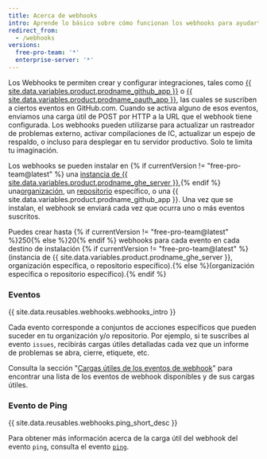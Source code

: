 ```yaml
---
title: Acerca de webhooks
intro: Aprende lo básico sobre cómo funcionan los webhooks para ayudarte a ccrear y configurar integraciones.
redirect_from:
  - /webhooks
versions:
  free-pro-team: '*'
  enterprise-server: '*'
---
```




Los Webhooks te permiten crear y configurar integraciones, tales como [{{ site.data.variables.product.prodname_github_app }}](/apps/building-github-apps/) o [{{ site.data.variables.product.prodname_oauth_app }}](/apps/building-oauth-apps/), las cuales se suscriben a ciertos eventos en GitHub.com. Cuando se activa alguno de esos eventos, enviamos una carga útil de POST por HTTP a la URL que el webhook tiene configurada. Los webhooks pueden utilizarse para actualizar un rastreador de problemas externo, activar compilaciones de IC, actualizar un espejo de respaldo, o incluso para desplegar en tu servidor productivo. Solo te limita tu imaginación.

Los webhooks se pueden instalar en {% if currentVersion != "free-pro-team@latest" %} una [instancia de {{ site.data.variables.product.prodname_ghe_server }}](/v3/enterprise-admin/global_webhooks/),{% endif %} una[organización][org-hooks], un [repositorio][repo-hooks] específico, o una {{ site.data.variables.product.prodname_github_app }}. Una vez que se instalan, el webhook se enviará cada vez que ocurra uno o más eventos suscritos.

Puedes crear hasta {% if currentVersion != "free-pro-team@latest" %}250{% else %}20{% endif %} webhooks para cada evento en cada destino de instalación {% if currentVersion != "free-pro-team@latest" %}(instancia de {{ site.data.variables.product.prodname_ghe_server }}, organización específica, o repositorio específico).{% else %}(organización específica o repositorio específico).{% endif %}

### Eventos

{{ site.data.reusables.webhooks.webhooks_intro }}

Cada evento corresponde a conjuntos de acciones específicos que pueden suceder en tu organización y/o repositorio. Por ejemplo, si te suscribes al evento `issues`, recibirás cargas útiles detalladas cada vez que un informe de problemas se abra, cierre, etiquete, etc.

Consulta la sección "[Cargas útiles de los eventos de webhook](/webhooks/event-payloads)" para encontrar una lista de los eventos de webhook disponibles y de sus cargas útiles.

### Evento de Ping

{{ site.data.reusables.webhooks.ping_short_desc }}

Para obtener más información acerca de la carga útil del webhook del evento `ping`, consulta el evento [`ping`](/webhooks/event-payloads/#ping).

[org-hooks]: /v3/orgs/hooks/
[repo-hooks]: /v3/repos/hooks/
